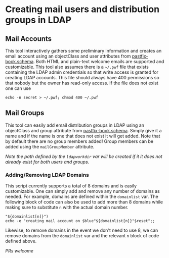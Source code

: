 # Creating mail users and distribution groups in LDAP

## Mail Accounts
This tool interactively gathers some preliminary information and creates an email account using an objectClass and user attributes from [pastfix-book.schema](https://github.com/variablenix/ldap-mail-schema/blob/master/postfix-book.schema). Both HTML and plain-text welcome emails are supported and customizable. This tool also assumes there is a `~/.pwf` file that exists containing the LDAP admin credentials so that write access is granted for creating LDAP accounts. This file should always have 400 permissions so that nobody but the owner has read-only access. If the file does not exist one can use

`echo -n secret > ~/.pwf; chmod 400 ~/.pwf`

## Mail Groups
This tool can easily add email distribution groups in LDAP using an objectClass and group attribute from [pastfix-book.schema](https://github.com/variablenix/ldap-mail-schema/blob/master/postfix-book.schema). Simply give it a name and if the name is one that does not exist it will get added. Note that by default there are no group members added! Group members can be added using the `mailGroupMember` attribute.

_Note the path defined by the `ldapworkdir` var will be created if it it does not already exist for both users and groups._

### Adding/Removing LDAP Domains
This script currently supports a total of 8 domains and is easily customizable. One can simply add and remove any number of domains as needed. For example, domains are defined within the `domainlist` var. The following block of code can also be used to add more than 8 domains while making sure to substitute `n` with the actual domain number.
```
"${domainlist[n]}")
echo -e "creating mail account on $blue"${domainlist[n]}"$reset";;
```
Likewise, to remove domains in the event we don't need to use 8, we can remove domains from the `domainlist` var and the relevant `n` block of code defined above.

_PRs welcome_
